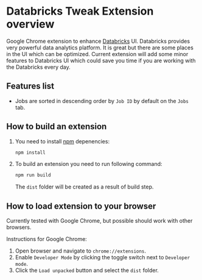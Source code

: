 # Databricks Tweak Extension overview

Google Chrome extension to enhance [Databricks](https://databricks.com/) UI. Databricks provides very powerful data analytics platform. It is great but there are some places in the UI which can be optimized. Current extension will add some minor features to Databricks UI which could save you time if you are working with the Databricks every day.

## Features list

- Jobs are sorted in descending order by `Job ID` by default on the `Jobs` tab.

## How to build an extension

1. You need to install [npm](https://www.npmjs.com/) depenencies:

    ```bash
    npm install
    ```

2. To build an extension you need to run following command:

    ```bash
    npm run build
    ```

    The `dist` folder will be created as a result of build step.

## How to load extension to your browser

Currently tested with Google Chrome, but possible should work with other browsers.

Instructions for Google Chrome:

1. Open browser and navigate to `chrome://extensions`.
2. Enable `Developer Mode` by clicking the toggle switch next to `Developer mode`.
3. Click the `Load unpacked` button and select the `dist` folder.
